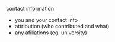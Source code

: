 contact information
- you and your contact info
- attribution (who contributed and what)
- any afiliations (eg. university)
